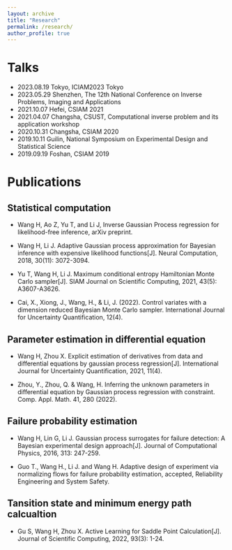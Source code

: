 ```yaml
---
layout: archive
title: "Research"
permalink: /research/
author_profile: true
---
```

# Talks
- 2023.08.19 Tokyo, ICIAM2023 Tokyo
- 2023.05.29 Shenzhen, The 12th National Conference on Inverse Problems, Imaging and Applications
- 2021.10.07 Hefei, CSIAM 2021
- 2021.04.07 Changsha, CSUST, Computational inverse problem and its application workshop
- 2020.10.31 Changsha, CSIAM 2020
- 2019.10.11 Guilin, National Symposium on Experimental Design and Statistical Science
- 2019.09.19 Foshan, CSIAM 2019
<!-- - 2021.10.29 Shenzhen, Inverse problem 2021
-->

# Publications
## Statistical computation

- Wang H, Ao Z, Yu T, and Li J, Inverse Gaussian Process regression for likelihood-free inference, arXiv preprint.

- Wang H, Li J. Adaptive Gaussian process approximation for Bayesian inference with expensive likelihood functions[J]. Neural Computation, 2018, 30(11): 3072-3094.

- Yu T, Wang H, Li J. Maximum conditional entropy Hamiltonian Monte Carlo sampler[J]. SIAM Journal on Scientific Computing, 2021, 43(5): A3607-A3626.

- Cai, X., Xiong, J., Wang, H., & Li, J. (2022). Control variates with a dimension reduced Bayesian Monte Carlo sampler. International Journal for Uncertainty Quantification, 12(4).

## Parameter estimation in differential equation

- Wang H, Zhou X. Explicit estimation of derivatives from data and differential equations by gaussian process regression[J]. International Journal for Uncertainty Quantification, 2021, 11(4).

- Zhou, Y., Zhou, Q. & Wang, H. Inferring the unknown parameters in differential equation by Gaussian process regression with constraint. Comp. Appl. Math. 41, 280 (2022).


## Failure probability estimation
- Wang H, Lin G, Li J. Gaussian process surrogates for failure detection: A Bayesian experimental design approach[J]. Journal of Computational Physics, 2016, 313: 247-259.

- Guo T., Wang H., Li J. and Wang H. Adaptive design of experiment via normalizing flows for failure probability estimation, accepted, Reliability Engineering and System Safety.

## Tansition state and minimum energy path calcualtion

- Gu S, Wang H, Zhou X. Active Learning for Saddle Point Calculation[J]. Journal of Scientific Computing, 2022, 93(3): 1-24.